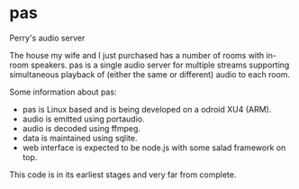 # pas
Perry's audio server

The house my wife and I just purchased has a number of rooms with in-room speakers. pas is a single audio server for multiple
streams supporting simultaneous playback of (either the same or different) audio to each room.

Some information about pas:
- pas is Linux based and is being developed on a odroid XU4 (ARM).
- audio is emitted using portaudio.
- audio is decoded using ffmpeg.
- data is maintained using sqlite.
- web interface is expected to be node.js with some salad framework on top.

This code is in its earliest stages and very far from complete.
